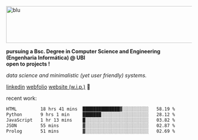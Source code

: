 
<img width="1415" height="100" alt="blu" src="https://github.com/rdsilva01/rdsilva01/assets/101207588/deb060e5-d035-4f09-b511-e3f50605b207">

**pursuing a Bsc. Degree in Computer Science and Engineering (Engenharia Informática) @ UBI** \
**open to projects !**

*data science and minimalistic (yet user friendly) systems.*

[linkedin](https://www.linkedin.com/in/rodrigo-silva-455b291bb/)
[webfolio](https://rdsilva01.github.io/portfolio-resume)
[website (w.i.p.)](https://rdsilva01.github.io/) 🏁

<!-- ![](https://komarev.com/ghpvc/?username=rdsilva01) -->

recent work:
<!--START_SECTION:waka-->

```txt
HTML         18 hrs 41 mins  ██████████████▓░░░░░░░░░░   58.19 %
Python       9 hrs 1 min     ███████░░░░░░░░░░░░░░░░░░   28.12 %
JavaScript   1 hr 13 mins    █░░░░░░░░░░░░░░░░░░░░░░░░   03.82 %
JSON         55 mins         ▓░░░░░░░░░░░░░░░░░░░░░░░░   02.87 %
Prolog       51 mins         ▓░░░░░░░░░░░░░░░░░░░░░░░░   02.69 %
```

<!--END_SECTION:waka-->

